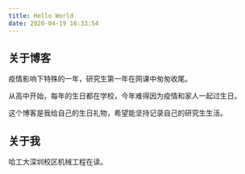 ```yaml
---
title: Hello World
date: 2020-04-19 16:33:54
---
```


## 关于博客

疫情影响下特殊的一年，研究生第一年在网课中匆匆收尾。

从高中开始，每年的生日都在学校，今年难得因为疫情和家人一起过生日。

这个博客是我给自己的生日礼物，希望能坚持记录自己的研究生生活。

## 关于我

哈工大深圳校区机械工程在读。

